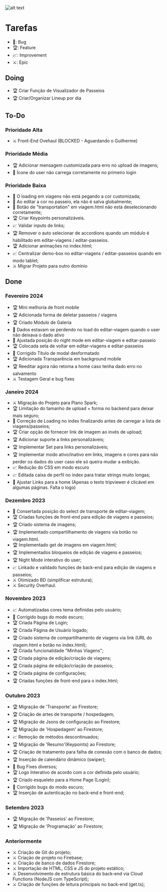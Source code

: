 ![alt text](https://i.imgur.com/jm7wA0u.png)

# Tarefas
- 🐞: Bug
- 🏆: Feature
- 📈: Improvement
- ⚔️: Epic

## Doing
- 🏆 Criar Função de Visualizador de Passeios
- 🏆 Criar/Organizar Lineup por dia

## To-Do

### Prioridade Alta
- ⚔️ Front-End Ovehaul (BLOCKED - Aguardando o Guilherme)

### Prioridade Média
- 🏆 Adicionar mensagem customizada para erro no upload de imagens;
- 🐞 Ícone do user não carrega corretamente no primeiro login

### Prioridade Baixa
- 🐞 O loading em viagens não está pegando a cor customizada;
- 🐞 Ao editar a cor no passeio, ela não é salva globalmente;
- 🐞 Botão de "transportation" em viagem.html não está deselecionando corretamente;
- 🏆 Criar Keypoints personalizáveis.
- 📈 Validar inputs de links;
- 🏆 Remover o auto selecionar de accordions quando um módulo é habilitado em editar-viagens / editar-passeios.
- 🏆 Adicionar animações no index.html;
- 📈 Centralizar demo-box no editar-viagens / editar-passeios quando em modo tablet;
- ⚔️ Migrar Projeto para outro domínio

## Done

### Fevereiro 2024
- 🏆 Mini melhoria de front mobile
- 🏆 Adicionada forma de deletar passeios / viagens
- 🏆 Criado Módulo de Galeria
- 🐞 Dados estavam se perdendo no load do editar-viagem quando o user não deixava o dado ativo
- 🐞 Ajustada posição do night mode em editar-viagem e editar-passeio
- 🏆 Colocada seta de voltar em editar-viagens e editar-passeios
- 🐞 Corrigido Título de modal desformatado
- 🏆 Adicionada Transparência em background mobile
- 🏆 Reeditar agora não retoma a home caso tenha dado erro no salvamento
- ⚔️ Testagem Geral e bug fixes

### Janeiro 2024
- ⚔️ Migração do Projeto para Plano Spark;
- 🏆 Limitação do tamanho de upload + forma no backend para deixar mais seguro;
- 🐞 Correção de Loading no index finalizando antes de carregar a lista de viagens/passeios;
- 🏆 Criar opção de fornecer link de imagem ao invés de upload;
- 🏆 Adicionar suporte a links personalizáveis;
- 🏆 Implementar Set para links personalizáveis;
- 🏆 Implementar modo ativo/inativo em links, imagens e cores para não perder os dados do user caso ele só queira mudar a exibição.
- 📈 Redução do CSS em modo escuro
- 📈 Editada caixa de perfil no index para tratar strings muito longas;
- 🐞 Ajustar Links para a home (Apenas o texto tripviewer é clicável em algumas páginas. Falta o logo)

### Dezembro 2023
- 🐞 Consertada posição do select de transporte de editar-viagem;
- 🏆 Criadas funções de front-end para edição de viagens e passeios;
- 🏆 Criado sistema de imagens;
- 🏆 Implementado compartilhamento de viagens via botão no viagem.html.
- 🏆 Implementado get de imagens em viagem.html;
- 🏆 Implementados bloqueios de edição de viagens e passeios;
- 🏆 Night Mode interativo do user;
- 📈 Linkado e validado funções de back-end para edição de viagens e passeios;
- ⚔️ Otimizado BD (simplificar estrutura);
- ⚔️ Security Overhaul.

### Novembro 2023
- 📈 Automatizadas cores tema definidas pelo usuário;
- 🐞 Corrigido bugs do modo escuro;
- 🏆 Criada Página de Login;
- 🏆 Criada Página de Usuário logado;
- 🏆 Criado sistema de compartilhamento de viagens via link (URL do viagem.html e botão no index.html);
- 🏆 Criada funcionalidade "Minhas Viagens";
- 🏆 Criada página de edição/criação de viagens;
- 🏆 Criada página de edição/criação de passeios;
- 🏆 Criada página de configurações;
- 🏆 Criadas funções de front-end para o index.html;

### Outubro 2023
- 🏆 Migração de 'Transporte' ao Firestore;
- 🏆 Criação de artes de transporte / hospedagem;
- 🏆 Migração de Jsons de configuração ao Firestore;
- 🏆 Migração de 'Hospedagem' ao Firestore;
- 📈 Remoção de métodos descontinuados;
- 🏆 Migração de  'Resumo'(Keypoints) ao Firestore;
- 🏆 Criação de tratamento para falha de conexão com o banco de dados;
- 🏆 Inserção de calendário dinâmico (swiper);
- 🐞 Bug Fixes diversos;
- 🏆 Logo Interativo de acordo com a cor definida pelo usuário;
- 🏆 Criado esqueleto para a Home Page (Login);
- 🐞 Corrigido bugs do modo escuro;
- 🏆 Inserção de autenticação no back-end e front-end;

### Setembro 2023
- 🏆 Migração de 'Passeios' ao Firestore;
- 🏆 Migração de 'Programação' ao Firestore;

### Anteriormente
- ⚔️ Criação de Git do projeto;
- ⚔️ Criação de projeto no Firebase;
- ⚔️ Criação de banco de dados Firestore;
- ⚔️ Importação de HTML, CSS e JS do projeto estático;
- ⚔️ Desenvolvimento de estrutura básica do back-end via Cloud Functions (NodeJS com TypeScript);
- ⚔️ Criação de funções de leitura principais no back-end (get.ts);